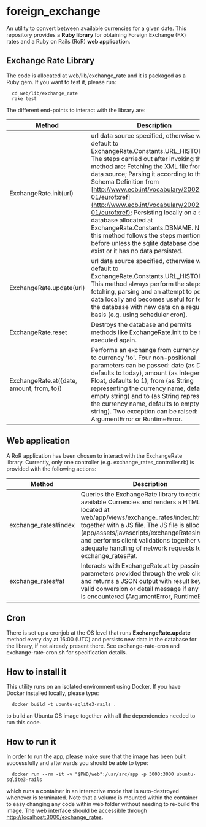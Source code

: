 # foreign_exchange
An utility to convert between available currencies for a given date. This repository provides a **Ruby library** for obtaining Foreign Exchange (FX) rates and a Ruby on Rails (RoR) **web application**.

## Exchange Rate Library

The code is allocated at web/lib/exchange_rate and it is packaged as a Ruby gem. If you want to test it, please run:

```
  cd web/lib/exchange_rate
  rake test
```

The different end-points to interact with the library are:

Method | Description
------------ | -------------
ExchangeRate.init(url) | url data source specified, otherwise will default to ExchangeRate.Constants.URL_HISTORICAL. The steps carried out after invoking this method are: Fetching the XML file from the data source; Parsing it according to the Schema Definition from [http://www.ecb.int/vocabulary/2002-08-01/eurofxref](http://www.ecb.int/vocabulary/2002-08-01/eurofxref); Persisting locally on a sqlite database allocated at ExchangeRate.Constants.DBNAME. Note this method follows the steps mentioned before unless the sqlite database does not exist or it has no data persisted.
ExchangeRate.update(url) | url data source specified, otherwise will default to ExchangeRate.Constants.URL_HISTORICAL. This method always perform the steps of fetching, parsing and an attempt to persist data locally and becomes useful for feeding the database with new data on a regular basis (e.g. using scheduler cron).
ExchangeRate.reset | Destroys the database and permits methods like ExchangeRate.init to be fully executed again.
ExchangeRate.at({date, amount, from, to}) | Performs an exchange from currency 'from' to currency 'to'. Four non-positional parameters can be passed: date (as Date, defaults to today), amount (as Integer or Float, defaults to 1), from (as String representing the currency name, defaults to empty string) and to (as String representing the currency name, defaults to empty string). Two exception can be raised: ArgumentError or RuntimeError.

## Web application

A RoR application has been chosen to interact with the ExchangeRate library. Currently, only one controller (e.g. exchange_rates_controller.rb) is provided with the following actions:

Method | Description
------------ | -------------
exchange_rates#index | Queries the ExchangeRate library to retrieve the available Currencies and renders a HTML form located at web/app/views/exchange_rates/index.html.erb) together with a JS file. The JS file is allocated at (app/assets/javascripts/exchangeRatesIndex.js) and performs client validations together with an adequate handling of network requests to exchange_rates#at.
exchange_rates#at | Interacts with ExchangeRate.at by passing the parameters provided through the web client and returns a JSON output with result key for a valid conversion or detail message if any error is encountered (ArgumentError, RuntimeError).

## Cron

There is set up a cronjob at the OS level that runs **ExchangeRate.update** method every day at 16:00 (UTC) and persists new data in the database for the library, if not already present there. See exchange-rate-cron and exchange-rate-cron.sh for specification details.

## How to install it

This utility runs on an isolated environment using Docker. If you have Docker installed locally, please type:
```
  docker build -t ubuntu-sqlite3-rails .
```
to build an Ubuntu OS image together with all the dependencies needed to run this code.
## How to run it

In order to run the app, please make sure that the image has been built successfully and afterwards you should be able to type:
```
  docker run --rm -it -v "$PWD/web":/usr/src/app -p 3000:3000 ubuntu-sqlite3-rails
```
which runs a container in an interactive mode that is auto-destroyed whenever is terminated. Note that a volume is mounted within the container to easy changing any code within web folder without needing to re-build the image. The web interface should be accessible through [http://localhost:3000/exchange_rates](http://localhost:3000/exchange_rates).
